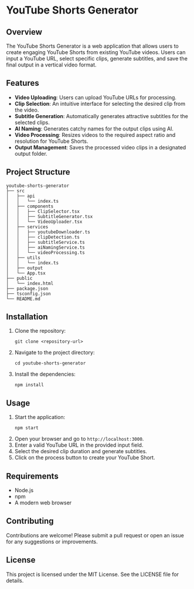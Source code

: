 # YouTube Shorts Generator

## Overview
The YouTube Shorts Generator is a web application that allows users to create engaging YouTube Shorts from existing YouTube videos. Users can input a YouTube URL, select specific clips, generate subtitles, and save the final output in a vertical video format.

## Features
- **Video Uploading**: Users can upload YouTube URLs for processing.
- **Clip Selection**: An intuitive interface for selecting the desired clip from the video.
- **Subtitle Generation**: Automatically generates attractive subtitles for the selected clips.
- **AI Naming**: Generates catchy names for the output clips using AI.
- **Video Processing**: Resizes videos to the required aspect ratio and resolution for YouTube Shorts.
- **Output Management**: Saves the processed video clips in a designated output folder.

## Project Structure
```
youtube-shorts-generator
├── src
│   ├── api
│   │   └── index.ts
│   ├── components
│   │   ├── ClipSelector.tsx
│   │   ├── SubtitleGenerator.tsx
│   │   └── VideoUploader.tsx
│   ├── services
│   │   ├── youtubeDownloader.ts
│   │   ├── clipDetection.ts
│   │   ├── subtitleService.ts
│   │   ├── aiNamingService.ts
│   │   └── videoProcessing.ts
│   ├── utils
│   │   └── index.ts
│   ├── output
│   └── App.tsx
├── public
│   └── index.html
├── package.json
├── tsconfig.json
└── README.md
```

## Installation
1. Clone the repository:
   ```
   git clone <repository-url>
   ```
2. Navigate to the project directory:
   ```
   cd youtube-shorts-generator
   ```
3. Install the dependencies:
   ```
   npm install
   ```

## Usage
1. Start the application:
   ```
   npm start
   ```
2. Open your browser and go to `http://localhost:3000`.
3. Enter a valid YouTube URL in the provided input field.
4. Select the desired clip duration and generate subtitles.
5. Click on the process button to create your YouTube Short.

## Requirements
- Node.js
- npm
- A modern web browser

## Contributing
Contributions are welcome! Please submit a pull request or open an issue for any suggestions or improvements.

## License
This project is licensed under the MIT License. See the LICENSE file for details.